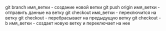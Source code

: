 git branch имя_ветки - создание новой ветки
git push origin имя_ветки  - отправить данные на ветку
git checkout имя_ветки - переключится на ветку
git checkout -  перебрасывает на предыдущую ветку
git checkout -b имя_ветки - создает новую ветку и переключает на нее